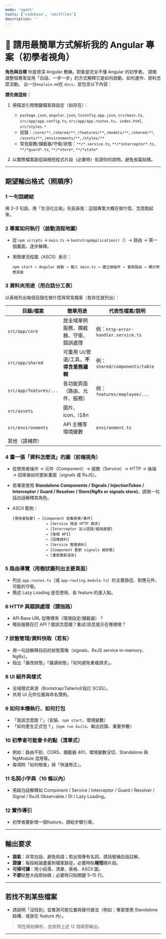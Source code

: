 ```yaml
---
mode: 'agent'
tools: ['codebase', 'editFiles']
description: ''
---
```


# 🧭 請用最簡單方式解析我的 Angular 專案（初學者視角）

**角色與目標**
你是資深 Angular 教練。對象是完全不懂 Angular 的初學者。
請閱讀整個專案並用「白話、一步一步」的方式解釋它是如何啟動、如何運作、資料怎麼流動。
出一分`explain.md`在 `docs`，並包含以下內容：

**請先做這些：**

1. 掃描並引用關鍵檔案與設定（如存在）：

   * `package.json`, `angular.json`, `tsconfig.app.json`, `src/main.ts`, `src/app/app.config.ts`, `src/app/app.routes.ts`、`index.html`, `src/styles.*`
   * 目錄：`/core/**`, `/shared/**`, `/features/**`, `/models/**`, `/shared/**`, `/assets/**`, `/environments/**`, `/styles/**`
   * 常見服務/攔截器/守衛/狀態：`**/*.service.ts`, `**/*interceptor*.ts`, `**/*guard*.ts`, `**/*store*`, `**/*state*`
2. 以實際檔案路徑與極短程式片段（必要時）佐證你的說明。避免長篇貼碼。

---

## 期望輸出格式（照順序）

### 1 一句話總結

用 2–3 句話，用「生活化比喻」先告訴我：這個專案大概在做什麼、怎麼跑起來。

### 2 專案如何執行（啟動流程地圖）

* 從 `npm scripts` → `main.ts` → `bootstrapApplication()`（）→ 路由 → 第一個畫面，逐步解釋。
* 用簡單流程圖（ASCII）表示：

  ```
  npm start → Angular 啟動 → 載入 main.ts → 建立根組件 → 套用路由 → 顯示對應頁面
  ```

### 3 資料夾用途（用白話分工表）

以表格列出每個目錄在做什麼與常見檔案（若存在就列出）：

| 目錄/檔案                  | 簡單用途                     | 代表性檔案/說明                          |
| ---------------------- | ------------------------ | --------------------------------- |
| `src/app/core`         | 放全域單例服務、攔截器、守衛、錯誤處理      | 例：`http-error-handler.service.ts` |
| `src/app/shared`       | 可重用 UI/管道/工具，**不得含業務邏輯** | 例：`shared/components/table`       |
| `src/app/features/...` | 各功能頁面（路由、元件、服務）          | 例：`features/employee/...`         |
| `src/assets`           | 圖片、icon、i18n             |                                   |
| `src/environments`     | API 主機等環境變數              | `environment.ts`                  |
| 其他（請補齊）                |                          |                                   |

### 4 畫一張「資料怎麼流」的圖（前端視角）

* 從使用者操作 → 元件（Component）→ 服務（Service）→ HTTP → 後端 → 回來後如何更新畫面（signals 或 RxJS）。
* 若專案使用 **Standalone Components / Signals / InjectionToken / Interceptor / Guard / Resolver / Store(NgRx or signals store)**，請用一句話白話解釋其角色。
* ASCII 範例：

  ```
  [使用者點擊] → [Component 收集表單/事件]
                 → [Service 發送 HTTP 請求]
                 → [Interceptor 加上認證/錯誤處理]
                 → [後端 API]
                 ← [回傳資料]
                 → [Service 整理資料]
                 → [Component 更新 signals 或狀態]
                 → [畫面重新渲染]
  ```

### 5 路由導覽（用樹狀圖列出主要頁面）

* 列出 `app.routes.ts`（或 `app-routing.module.ts`）的主要路徑、對應元件、可能的守衛。
* 簡述 Lazy Loading 是否使用、各 feature 的進入點。

### 6 HTTP 與錯誤處理（請指路）

* API Base URL 從哪裡來（環境設定/攔截器）？
* 哪些服務在打 API？錯誤怎麼攔？重試/訊息提示在哪裡做？

### 7 狀態管理/資料快取（若有）

* 用一句話解釋目前的狀態策略（signals、RxJS service in-memory、NgRx）。
* 指出「誰改狀態」「誰讀狀態」「如何避免重複請求」。

### 8 UI 組件與樣式

* 全域樣式來源（Bootstrap/Tailwind/自訂 SCSS）。
* 共用 UI 元件位置與命名慣例。

### 9 如何本機執行、如何打包

* 「我該怎麼跑？」（安裝、`npm start`、環境變數）
* 「如何產生正式包？」（`npm run build`、輸出目錄、重要參數）

### 10 初學者可能會卡的點（清單式）

* 例如：路由不到、CORS、攔截器 401、環境變數沒切、Standalone 與 NgModule 混用等。
* 每項附「如何檢查」與「快速修正」。

### 11 名詞小字典（10 條以內）

* 用超白話解釋如 Component / Service / Interceptor / Guard / Resolver / Signal / RxJS Observable / DI / Lazy Loading。

### 12 實作導引

* 初學者要新增一個feature，請給步驟引導。

---

## 輸出要求

* **語氣**：非常白話、避免術語；若出現專有名詞，請括號補白話註解。
* **證據**：每段結論盡量附檔案路徑，必要時貼**極短**碼片段。
* **可掃可讀**：用小段落、清單、表格、ASCII 圖。
* **不要**貼整大段原始碼；必要時只貼關鍵 5–15 行。

---

## 若找不到某些檔案

* 請說明「沒找到」並推測可能位置與替代做法（例如：專案使用 Standalone 結構、或放在 feature 內）。

> 現在開始解析，並依照上述 12 個章節輸出。

---
